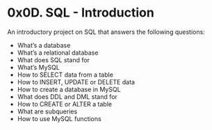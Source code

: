 # 0x0D. SQL - Introduction

An introductory project on SQL that answers the following questions:

- What’s a database
- What’s a relational database
- What does SQL stand for
- What’s MySQL
- How to SELECT data from a table
- How to INSERT, UPDATE or DELETE data
- How to create a database in MySQL
- What does DDL and DML stand for
- How to CREATE or ALTER a table
- What are subqueries
- How to use MySQL functions

